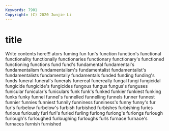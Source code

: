 ```yaml
---
Keywords: 7901
Copyright: (C) 2020 Junjie Li
---
```


# title

Write contents here!!!
ators 
fuming 
fun 
fun's 
function 
function's 
functional 
functionality 
functionally
functionaries 
functionary 
functionary's 
functioned 
functioning 
functions 
fund 
fund's 
fundamental 
fundamental's
fundamentalism 
fundamentalism's 
fundamentalist 
fundamentalist's 
fundamentalists 
fundamentally 
fundamentals 
funded 
funding 
funding's
funds 
funeral 
funeral's 
funerals 
funereal 
funereally 
fungal 
fungi 
fungicidal 
fungicide
fungicide's 
fungicides 
fungous 
fungus 
fungus's 
funguses 
funicular 
funicular's 
funiculars 
funk
funk's 
funked 
funkier 
funkiest 
funking 
funks 
funky 
funnel 
funnel's 
funnelled
funnelling 
funnels 
funner 
funnest 
funnier 
funnies 
funniest 
funnily 
funniness 
funniness's
funny 
funny's 
fur 
fur's 
furbelow 
furbelow's 
furbish 
furbished 
furbishes 
furbishing
furies 
furious 
furiously 
furl 
furl's 
furled 
furling 
furlong 
furlong's 
furlongs
furlough 
furlough's 
furloughed 
furloughing 
furloughs 
furls 
furnace 
furnace's 
furnaces 
furnish
furnished 
